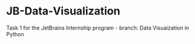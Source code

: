 # JB-Data-Visualization
Task 1 for the JetBrains Internship program - branch: Data Visuaization in Python
